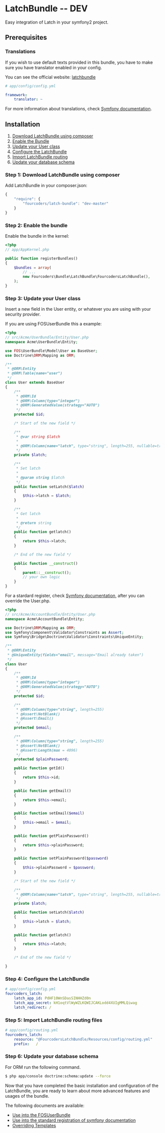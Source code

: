 LatchBundle -- DEV
============================
Easy integration of Latch in your symfony2 project.

## Prerequisites

### Translations

If you wish to use default texts provided in this bundle, you have to make
sure you have translator enabled in your config.

You can see the official website: [latchbundle](http://fourcoders.github.io/LatchBundle/ "latchbundle")



``` yaml
# app/config/config.yml

framework:
    translator: ~
```

For more information about translations, check [Symfony documentation](http://symfony.com/doc/current/book/translation.html).

## Installation

1. [Download LatchBundle using composer](#step-1-download-latchbundle-using-composer)
2. [Enable the Bundle](#step-2-enable-the-bundle)
3. [Update your User class](#step-3-update-your-user-class)
4. [Configure the LatchBundle](#step-4-configure-the-latchbundle)
5. [Import LatchBundle routing](#step-5-import-latchbundle-routing-files)
6. [Update your database schema](#step-6-update-your-database-schema)

### Step 1: Download LatchBundle using composer

Add LatchBundle in your composer.json:

```js
{
    "require": {
        "fourcoders/latch-bundle": "dev-master"
    }
}
```

### Step 2: Enable the bundle

Enable the bundle in the kernel:

``` php
<?php
// app/AppKernel.php

public function registerBundles()
{
    $bundles = array(
        // ...
        new Fourcoders\Bundle\LatchBundle\FourcodersLatchBundle(),
    );
}
```

### Step 3: Update your User class

Insert a new field in the User entity, or whatever you are using with your security provider. 

If you are using FOSUserBundle this a example:

``` php
<?php
// src/Acme/UserBundle/Entity/User.php
namespace Acme\UserBundle\Entity;

use FOS\UserBundle\Model\User as BaseUser;
use Doctrine\ORM\Mapping as ORM;

/**
 * @ORM\Entity
 * @ORM\Table(name="user")
 */
class User extends BaseUser
{
    /**
     * @ORM\Id
     * @ORM\Column(type="integer")
     * @ORM\GeneratedValue(strategy="AUTO")
     */
    protected $id;

    /* Start of the new field */

    /**
     * @var string $latch
     *
     * @ORM\Column(name="latch", type="string", length=255, nullable=true)
     */
    private $latch;    

    /**
     * Set latch
     *
     * @param string $latch
     */
    public function setLatch($latch)
    {
        $this->latch = $latch;
    }

    /**
     * Get latch
     *
     * @return string 
     */
    public function getlatch()
    {
        return $this->latch;
    }   

    /* End of the new field */ 

    public function __construct()
    {
        parent::__construct();
        // your own logic
    }
}
```

For a stardard register, check [Symfony documentation](http://symfony.com/doc/current/cookbook/doctrine/registration_form.html), after you can override the User.php.

``` php
<?php
// src/Acme/AccountBundle/Entity/User.php
namespace Acme\AccountBundle\Entity;

use Doctrine\ORM\Mapping as ORM;
use Symfony\Component\Validator\Constraints as Assert;
use Symfony\Bridge\Doctrine\Validator\Constraints\UniqueEntity;

/**
 * @ORM\Entity
 * @UniqueEntity(fields="email", message="Email already taken")
 */
class User
{
    /**
     * @ORM\Id
     * @ORM\Column(type="integer")
     * @ORM\GeneratedValue(strategy="AUTO")
     */
    protected $id;

    /**
     * @ORM\Column(type="string", length=255)
     * @Assert\NotBlank()
     * @Assert\Email()
     */
    protected $email;

    /**
     * @ORM\Column(type="string", length=255)
     * @Assert\NotBlank()
     * @Assert\Length(max = 4096)
     */
    protected $plainPassword;

    public function getId()
    {
        return $this->id;
    }

    public function getEmail()
    {
        return $this->email;
    }

    public function setEmail($email)
    {
        $this->email = $email;
    }

    public function getPlainPassword()
    {
        return $this->plainPassword;
    }

    public function setPlainPassword($password)
    {
        $this->plainPassword = $password;
    }

    /* Start of the new field */

    /**
     * @ORM\Column(name="latch", type="string", length=255, nullable=true)
     */
    private $latch;    

    public function setLatch($latch)
    {
        $this->latch = $latch;
    }

    public function getlatch()
    {
        return $this->latch;
    }   

    /* End of the new field */ 

}
```


### Step 4: Configure the LatchBundle

``` yaml
# app/config/config.yml
fourcoders_latch:
    latch_app_id: PdHF10WnSDasSINHHZd0n
    latch_app_secret: kH1oqtVlWyWZLKQWIJCAKLodd4XUIgMMLQiwag
    latch_redirect: / 
```

### Step 5: Import LatchBundle routing files 

``` yaml
# app/config/routing.yml
fourcoders_latch:
    resource: "@FourcodersLatchBundle/Resources/config/routing.yml"
    prefix:   /
```

### Step 6: Update your database schema 

For ORM run the following command.

``` bash
$ php app/console doctrine:schema:update --force
```

Now that you have completed the basic installation and configuration of the
LatchBundle, you are ready to learn about more advanced features and usages
of the bundle.

The following documents are available:

- [Use into the FOSUserBundle](/Resources/doc/use_fos.md)
- [Use into the standard registration of symfony documentation](/Resources/doc/use_standard.md)
- [Overriding Templates](/Resources/doc/overriding_templates.md)
